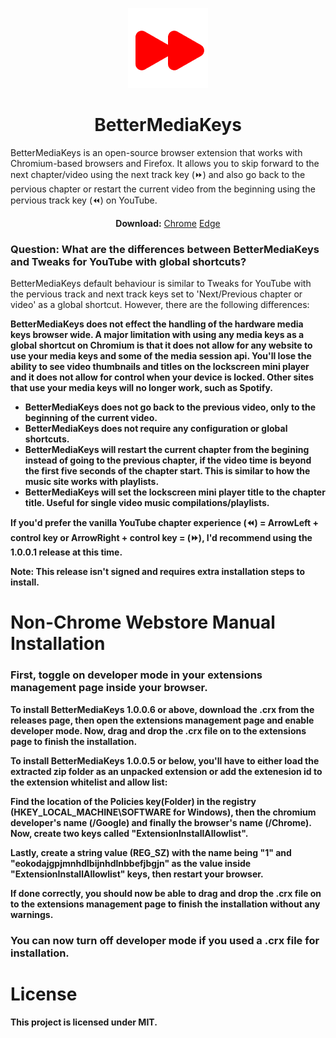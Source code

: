 <p align="center">
  <a href="https://github.com/TroyWarez/BetterMediaKeys"><img src="/BetterMediaKeys/icons/icon128.png" alt="Logo"></img></a>
</p>

<h1 align="center">BetterMediaKeys</h1>
<p>
BetterMediaKeys is an open-source browser extension that works with Chromium-based browsers and Firefox. It allows you to skip forward to the next chapter/video using the next track key (⏩) and also go back to the pervious chapter or restart the current video from the beginning using the pervious track key (⏪) on YouTube.
</p>

<p align="center">
  <b>Download:</b>
  <a href="https://chromewebstore.google.com/detail/hgkdlkhheakimlklkhaokglbgokjplaj">Chrome</a>
  <a href="https://microsoftedge.microsoft.com/addons/detail/bettermediakeys/cnmnmildigcbajiojdonmiaafacbcaoi">Edge</a>
</p>

### Question: What are the differences between BetterMediaKeys and Tweaks for YouTube with global shortcuts?
BetterMediaKeys default behaviour is similar to Tweaks for YouTube with the pervious track and next track keys set to 'Next/Previous chapter or video' as a global shortcut. However, there are the following differences:

<b>BetterMediaKeys does not effect the handling of the hardware media keys browser wide. A major limitation with using any media keys as a global shortcut on Chromium is that it does not allow for any website to use your media keys and some of the media session api. You'll lose the ability to see video thumbnails and titles on the lockscreen mini player and it does not allow for control when your device is locked. Other sites that use your media keys will no longer work, such as Spotify.<b>
- BetterMediaKeys does not go back to the previous video, only to the beginning of the current video.
- BetterMediaKeys does not require any configuration or global shortcuts.
- BetterMediaKeys will restart the current chapter from the begining instead of going to the previous chapter, if the video time is beyond the first five seconds of the chapter start. This is similar to how the music site works with playlists.
- BetterMediaKeys will set the lockscreen mini player title to the chapter title. Useful for single video music compilations/playlists.


If you'd prefer the vanilla YouTube chapter experience (⏪) = ArrowLeft + control key or ArrowRight + control key = (⏩), I'd recommend using the 1.0.0.1 release at this time.

Note: This release isn't signed and requires extra installation steps to install.

# Non-Chrome Webstore Manual Installation

### First, toggle on developer mode in your extensions management page inside your browser.

To install BetterMediaKeys 1.0.0.6 or above, download the .crx from the releases page, then open the extensions management page and enable developer mode. Now, drag and drop the .crx file on to the extensions page to finish the installation.

To install BetterMediaKeys 1.0.0.5 or below, you'll have to either load the extracted zip folder as an unpacked extension or add the extenesion id to the extension whitelist and allow list: 

Find the location of the Policies key(Folder) in the registry (HKEY_LOCAL_MACHINE\SOFTWARE for Windows), then the chromium developer's name (/Google) and finally the browser's name (/Chrome). Now, create two keys called "ExtensionInstallAllowlist".

Lastly, create a string value (REG_SZ) with the name being "1" and "eokodajgpjmnhdlbijnhdlnbbefjbgjn" as the value inside "ExtensionInstallAllowlist" keys, then restart your browser.

If done correctly, you should now be able to drag and drop the .crx file on to the extensions management page to finish the installation without any warnings.

### You can now turn off developer mode if you used a .crx file for installation.

# License

This project is licensed under MIT.
